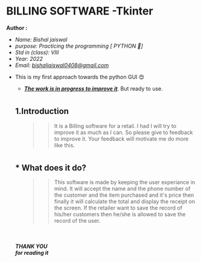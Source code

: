# BILLING SOFTWARE -Tkinter

<b> Author : </b>
<i>
* Name: Bishal jaiswal
* purpose: Practicing the programming [ PYTHON 🐍]
* Std in (class): VIII
* Year: 2022
* Email: bishaljaiswal0408@gmail.com
</i>

* This is my first approach towards the python GUI
:heart_eyes:
<ul>

* <b><i><u>The work is in progress to improve it</i></b></u>. But ready to use.
</ul>

<ul>

# <h2><b>1.Introduction</b>
<ul>

>>  It is a Billing software for a retail. I had
I will try to improve it as much as I can. So please give to feedback to improve it.
Your feedback will motivate me do more like this.

</ul>

# <h2><b>* What does it do?</b>
<ul>

>>  This software is made by keeping the user   experiance in mind. It will accept the name and the phone number of the customer and the item purchased and it's price then finally it will calculate the total and display the receipt on the screen. If the retailer want to save the record of his/her customers then he/she is allowed to save the record of the user.

</ul>

<br    /> <b><h5><i>THANK YOU<br>for reading it
